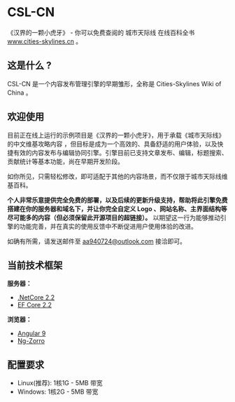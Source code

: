# CSL-CN

《汉界的一颗小虎牙》 - 你可以免费查阅的 城市天际线 在线百科全书 www.cities-skylines.cn 。

## 这是什么 ?

CSL-CN 是一个内容发布管理引擎的早期雏形，全称是 Cities-Skylines Wiki of China 。

## 欢迎使用

目前正在线上运行的示例项目是《汉界的一颗小虎牙》，用于承载《城市天际线》的中文维基攻略内容 ，但目标是成为一个高效的、具备舒适的用户体验，以及快捷有效的内容发布与编辑协同引擎。引擎目前已支持文章发布、编辑，标题搜索、贡献统计等基本功能，尚在早期开发阶段。

如你所见，只需轻松修改，即可适配于其他的内容场景，而不仅限于城市天际线维基百科。

**个人非常乐意提供完全免费的部署，以及后续的更新升级支持，帮助将此引擎免费搭建在你的服务器和域名下，并让你完全自定义 Logo 、网站名称、主界面结构等尽可能多的内容（但必须保留此开源项目的超链接）。** 以期望这一行为能够推动引擎的功能完善，并在真实的使用反馈中不断促进用户使用体验的改进。

如确有所需，请发送邮件至 aa940724@outlook.com 接洽即可。

## 当前技术框架

**服务器：**

- [.NetCore 2.2](https://docs.microsoft.com/zh-cn/aspnet/?view=aspnetcore-2.2#pivot=core)
- [EF Core 2.2](https://docs.microsoft.com/zh-cn/ef/core/index)

**浏览器：**

- [Angular 9](https://www.angular.cn/)
- [Ng-Zorro](https://ng.ant.design/)

## 配置要求

* Linux(推荐): 1核1G - 5MB 带宽
* Windows: 1核2G - 5MB 带宽
